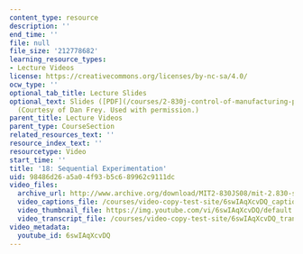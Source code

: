 ```yaml
---
content_type: resource
description: ''
end_time: ''
file: null
file_size: '212778682'
learning_resource_types:
- Lecture Videos
license: https://creativecommons.org/licenses/by-nc-sa/4.0/
ocw_type: ''
optional_tab_title: Lecture Slides
optional_text: Slides ([PDF](/courses/2-830j-control-of-manufacturing-processes-sma-6303-spring-2008/resources/lecture18))
  (Courtesy of Dan Frey. Used with permission.)
parent_title: Lecture Videos
parent_type: CourseSection
related_resources_text: ''
resource_index_text: ''
resourcetype: Video
start_time: ''
title: '18: Sequential Experimentation'
uid: 98486d26-a5a0-4f93-b5c6-89962c9111dc
video_files:
  archive_url: http://www.archive.org/download/MIT2-830JS08/mit-2.830-s08-lec18_300k.mp4
  video_captions_file: /courses/video-copy-test-site/6swIAqXcvDQ_captions.vtt
  video_thumbnail_file: https://img.youtube.com/vi/6swIAqXcvDQ/default.jpg
  video_transcript_file: /courses/video-copy-test-site/6swIAqXcvDQ_transcript.pdf
video_metadata:
  youtube_id: 6swIAqXcvDQ
---
```

